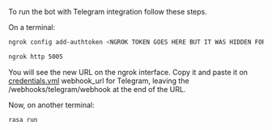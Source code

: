 To run the bot with Telegram integration follow these steps.

On a terminal:
```sh
ngrok config add-authtoken <NGROK TOKEN GOES HERE BUT IT WAS HIDDEN FOR SECURITY REASONS>
```
```sh
ngrok http 5005
```

You will see the new URL on the ngrok interface.
Copy it and paste it on [credentials.yml](https://github.com/velorett-i/Rasa_2/blob/main/Rasa_2/credentials.yml) webhook_url for Telegram, leaving the /webhooks/telegram/webhook at the end of the URL.

Now, on another terminal:
```sh
rasa run
```